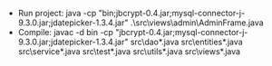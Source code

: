 - Run project: 
    java -cp "bin;jbcrypt-0.4.jar;mysql-connector-j-9.3.0.jar;jdatepicker-1.3.4.jar" .\src\views\admin\AdminFrame.java
- Compile: 
    javac -d bin -cp "jbcrypt-0.4.jar;mysql-connector-j-9.3.0.jar;jdatepicker-1.3.4.jar" src\dao\*.java src\entities\*.java src\service\*.java src\test\*.java src\utils\*.java src\views\*.java
    
